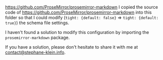 https://github.com/ProseMirror/prosemirror-markdown
I copied the source code of <https://github.com/ProseMirror/prosemirror-markdown> into this folder
so that I could modify (`tight: {default: false}` => `tight: {default: true}`) the schema file settings.

I haven't found a solution to modify this configuration by
importing the `prosemirror-markdown` package.

If you have a solution, please don't hesitate to share it with me at <contact@stephane-klein.info>.
